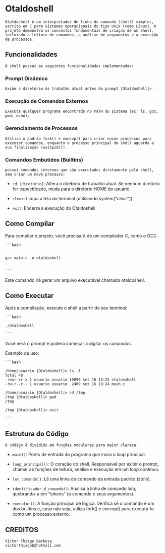 # Otaldoshell

    Otaldoshell é um interpretador de linha de comando (shell) simples, escrito em C para sistemas operacionais do tipo Unix (como Linux). O projeto demonstra os conceitos fundamentais de criação de um shell, incluindo a leitura de comandos, a análise de argumentos e a execução de processos.

## Funcionalidades

    O shell possui as seguintes funcionalidades implementadas:

### Prompt Dinâmico

    Exibe o diretório de trabalho atual antes do prompt |Otaldoshell|> .

### Execução de Comandos Externos

    Executa qualquer programa encontrado no PATH do sistema (ex: ls, gcc, pwd, echo).

### Gerenciamento de Processos

    Utiliza o padrão fork() e execvp() para criar novos processos para executar comandos, enquanto o processo principal do shell aguarda a sua finalização (waitpid()).

### Comandos Embutidos (Builtins)

    possui comandos internos que são executados diretamente pelo shell, sem criar um novo processo:

- `cd [diretório]`: Altera o diretório de trabalho atual. Se nenhum diretório for especificado, muda para o diretório HOME do usuário.

- `clear`: Limpa a tela do terminal (utilizando system("clear")).

- `exit`: Encerra a execução do Otaldoshell.

## Como Compilar

Para compilar o projeto, você precisará de um compilador C, como o GCC.

    ```bash


    gcc main.c -o otaldoshell


    ```

  Este comando irá gerar um arquivo executável chamado otaldoshell.

## Como Executar

Após a compilação, execute o shell a partir do seu terminal:

    ```bash

    ./otaldoshell

    ```

Você verá o prompt e poderá começar a digitar os comandos.

Exemplo de uso:

    ```bash

    /home/usuario |Otaldoshell|> ls -l
    total 48
    -rwxr-xr-x 1 usuario usuario 16896 set 16 13:25 otaldoshell
    -rw-r--r-- 1 usuario usuario  2409 set 16 13:24 main.c

    /home/usuario |Otaldoshell|> cd /tmp
    /tmp |Otaldoshell|> pwd
    /tmp

    /tmp |Otaldoshell|> exit

    ```

## Estrutura do Código

    O código é dividido em funções modulares para maior clareza:

- `main()`: Ponto de entrada do programa que inicia o loop principal.

- `loop_principal()`: O coração do shell. Responsável por exibir o prompt, chamar as funções de leitura, análise e execução em um loop contínuo.

- `ler_comando()`: Lê uma linha de comando da entrada padrão (stdin).

- `identificador_d_comando()`: Analisa a linha de comando lida, quebrando-a em "tokens" (o comando e seus argumentos).

- `executor()`: A função principal de lógica. Verifica se o comando é um dos builtins e, caso não seja, utiliza fork() e execvp() para executá-lo como um processo externo.

## CREDITOS

    Victor Thiago Barbosa
    victorthiagob@hotmail.com
